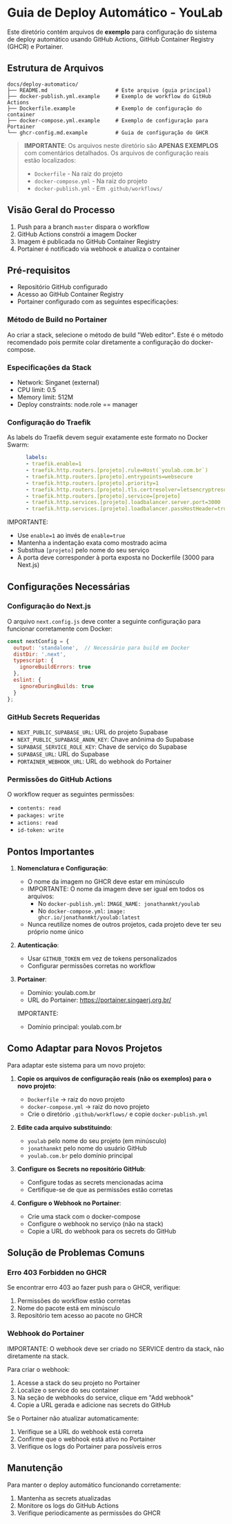 # Guia de Deploy Automático - YouLab

Este diretório contém arquivos de **exemplo** para configuração do sistema de deploy automático usando GitHub Actions, GitHub Container Registry (GHCR) e Portainer.

## Estrutura de Arquivos

```
docs/deploy-automatico/
├── README.md                      # Este arquivo (guia principal)
├── docker-publish.yml.example     # Exemplo de workflow do GitHub Actions
├── Dockerfile.example             # Exemplo de configuração do container
├── docker-compose.yml.example     # Exemplo de configuração para Portainer
└── ghcr-config.md.example         # Guia de configuração do GHCR
```

> **IMPORTANTE**: Os arquivos neste diretório são **APENAS EXEMPLOS** com comentários detalhados.
> Os arquivos de configuração reais estão localizados:
> - `Dockerfile` - Na raiz do projeto
> - `docker-compose.yml` - Na raiz do projeto
> - `docker-publish.yml` - Em `.github/workflows/`

## Visão Geral do Processo

1. Push para a branch `master` dispara o workflow
2. GitHub Actions constrói a imagem Docker
3. Imagem é publicada no GitHub Container Registry
4. Portainer é notificado via webhook e atualiza o container

## Pré-requisitos

- Repositório GitHub configurado
- Acesso ao GitHub Container Registry
- Portainer configurado com as seguintes especificações:

### Método de Build no Portainer
Ao criar a stack, selecione o método de build "Web editor". Este é o método recomendado pois permite colar diretamente a configuração do docker-compose.

### Especificações da Stack
  - Network: Singanet (external)
  - CPU limit: 0.5
  - Memory limit: 512M
  - Deploy constraints: node.role == manager

### Configuração do Traefik
As labels do Traefik devem seguir exatamente este formato no Docker Swarm:
```yaml
      labels:
      - traefik.enable=1
      - traefik.http.routers.[projeto].rule=Host(`youlab.com.br`)
      - traefik.http.routers.[projeto].entrypoints=websecure
      - traefik.http.routers.[projeto].priority=1
      - traefik.http.routers.[projeto].tls.certresolver=letsencryptresolver
      - traefik.http.routers.[projeto].service=[projeto]
      - traefik.http.services.[projeto].loadbalancer.server.port=3000
      - traefik.http.services.[projeto].loadbalancer.passHostHeader=true
```

IMPORTANTE:
- Use `enable=1` ao invés de `enable=true`
- Mantenha a indentação exata como mostrado acima
- Substitua `[projeto]` pelo nome do seu serviço
- A porta deve corresponder à porta exposta no Dockerfile (3000 para Next.js)

## Configurações Necessárias

### Configuração do Next.js

O arquivo `next.config.js` deve conter a seguinte configuração para funcionar corretamente com Docker:

```javascript
const nextConfig = {
  output: 'standalone',  // Necessário para build em Docker
  distDir: '.next',
  typescript: {
    ignoreBuildErrors: true
  },
  eslint: {
    ignoreDuringBuilds: true
  }
};
```

### GitHub Secrets Requeridas

- `NEXT_PUBLIC_SUPABASE_URL`: URL do projeto Supabase
- `NEXT_PUBLIC_SUPABASE_ANON_KEY`: Chave anônima do Supabase
- `SUPABASE_SERVICE_ROLE_KEY`: Chave de serviço do Supabase
- `SUPABASE_URL`: URL do Supabase
- `PORTAINER_WEBHOOK_URL`: URL do webhook do Portainer

### Permissões do GitHub Actions

O workflow requer as seguintes permissões:
- `contents: read`
- `packages: write`
- `actions: read`
- `id-token: write`

## Pontos Importantes

1. **Nomenclatura e Configuração**:
   - O nome da imagem no GHCR deve estar em minúsculo
   - IMPORTANTE: O nome da imagem deve ser igual em todos os arquivos:
     - No `docker-publish.yml`: `IMAGE_NAME: jonathanmkt/youlab`
     - No `docker-compose.yml`: `image: ghcr.io/jonathanmkt/youlab:latest`
   - Nunca reutilize nomes de outros projetos, cada projeto deve ter seu próprio nome único

2. **Autenticação**:
   - Usar `GITHUB_TOKEN` em vez de tokens personalizados
   - Configurar permissões corretas no workflow

3. **Portainer**:
   - Domínio: youlab.com.br
   - URL do Portainer: https://portainer.singaerj.org.br/
   
   IMPORTANTE: 
   - Domínio principal: youlab.com.br

## Como Adaptar para Novos Projetos

Para adaptar este sistema para um novo projeto:

1. **Copie os arquivos de configuração reais (não os exemplos) para o novo projeto**:
   - `Dockerfile` → raiz do novo projeto
   - `docker-compose.yml` → raiz do novo projeto
   - Crie o diretório `.github/workflows/` e copie `docker-publish.yml`

2. **Edite cada arquivo substituindo**:
   - `youlab` pelo nome do seu projeto (em minúsculo)
   - `jonathanmkt` pelo nome do usuário GitHub
   - `youlab.com.br` pelo domínio principal

3. **Configure os Secrets no repositório GitHub**:
   - Configure todas as secrets mencionadas acima
   - Certifique-se de que as permissões estão corretas

4. **Configure o Webhook no Portainer**:
   - Crie uma stack com o docker-compose
   - Configure o webhook no serviço (não na stack)
   - Copie a URL do webhook para os secrets do GitHub

## Solução de Problemas Comuns

### Erro 403 Forbidden no GHCR
Se encontrar erro 403 ao fazer push para o GHCR, verifique:
1. Permissões do workflow estão corretas
2. Nome do pacote está em minúsculo
3. Repositório tem acesso ao pacote no GHCR

### Webhook do Portainer
IMPORTANTE: O webhook deve ser criado no SERVICE dentro da stack, não diretamente na stack.

Para criar o webhook:
1. Acesse a stack do seu projeto no Portainer
2. Localize o service do seu container
3. Na seção de webhooks do service, clique em "Add webhook"
4. Copie a URL gerada e adicione nas secrets do GitHub

Se o Portainer não atualizar automaticamente:
1. Verifique se a URL do webhook está correta
2. Confirme que o webhook está ativo no Portainer
3. Verifique os logs do Portainer para possíveis erros

## Manutenção

Para manter o deploy automático funcionando corretamente:
1. Mantenha as secrets atualizadas
2. Monitore os logs do GitHub Actions
3. Verifique periodicamente as permissões do GHCR
